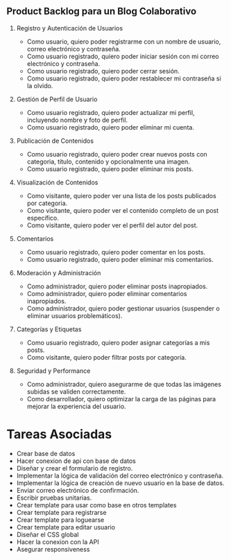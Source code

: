 ## Product Backlog para un Blog Colaborativo

1. Registro y Autenticación de Usuarios

   - Como usuario, quiero poder registrarme con un nombre de usuario, correo electrónico y contraseña.
   - Como usuario registrado, quiero poder iniciar sesión con mi correo electrónico y contraseña.
   - Como usuario registrado, quiero poder cerrar sesión.
   - Como usuario registrado, quiero poder restablecer mi contraseña si la olvido.
	
2. Gestión de Perfil de Usuario

   - Como usuario registrado, quiero poder actualizar mi perfil, incluyendo nombre y foto de perfil.
   - Como usuario registrado, quiero poder eliminar mi cuenta.

3. Publicación de Contenidos

   - Como usuario registrado, quiero poder crear nuevos posts con categoria, título, contenido y opcionalmente una imagen.
   - Como usuario registrado, quiero poder eliminar mis posts.

4. Visualización de Contenidos

   - Como visitante, quiero poder ver una lista de los posts publicados por categoria.
   - Como visitante, quiero poder ver el contenido completo de un post específico.
   - Como visitante, quiero poder ver el perfil del autor del post.

5. Comentarios

   - Como usuario registrado, quiero poder comentar en los posts.
   - Como usuario registrado, quiero poder eliminar mis comentarios.

6. Moderación y Administración

   - Como administrador, quiero poder eliminar posts inapropiados.
   - Como administrador, quiero poder eliminar comentarios inapropiados.
   - Como administrador, quiero poder gestionar usuarios (suspender o eliminar usuarios problemáticos).

7. Categorías y Etiquetas

   - Como usuario registrado, quiero poder asignar categorías a mis posts.
   - Como visitante, quiero poder filtrar posts por categoría.

8. Seguridad y Performance

   - Como administrador, quiero asegurarme de que todas las imágenes subidas se validen correctamente.
   - Como desarrollador, quiero optimizar la carga de las páginas para mejorar la experiencia del usuario.

# Tareas Asociadas

   - Crear base de datos
   - Hacer conexion de api con base de datos
   - Diseñar y crear el formulario de registro.
   - Implementar la lógica de validación del correo electrónico y contraseña.
   - Implementar la lógica de creación de nuevo usuario en la base de datos.
   - Enviar correo electrónico de confirmación.
   - Escribir pruebas unitarias.
   - Crear template para usar como base en otros templates
   - Crear template para registrarse
   - Crear template para loguearse
   - Crear template para editar usuario
   - Diseñar el CSS global
   - Hacer la conexion con la API
   - Asegurar responsiveness